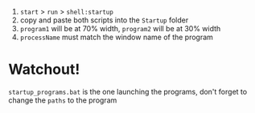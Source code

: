 1. `start` > `run` > `shell:startup`
2. copy and paste both scripts into the `Startup` folder 
3. `program1` will be at 70% width, `program2` will be at 30% width
4. `processName` must match the window name of the program

# Watchout!
`startup_programs.bat` is the one launching the programs, don't forget to change the `paths` to the program
